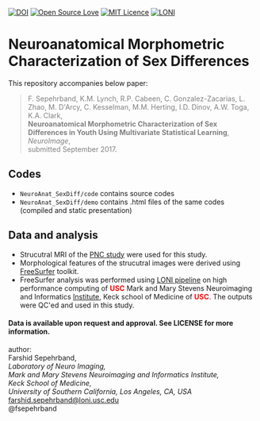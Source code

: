 [![DOI](https://zenodo.org/badge/102077048.svg)](https://zenodo.org/badge/latestdoi/102077048) 
[![Open Source Love](https://badges.frapsoft.com/os/v1/open-source.png?v=103)](https://osf.io/yp4qg/)
[![MIT Licence](https://badges.frapsoft.com/os/mit/mit.png?v=103)](https://github.com/sepehrband/Mining_NeuroAnat/blob/master/LICENSE)
[![LONI](https://github.com/sepehrband/Mining_NeuroAnat/blob/master/files/loni.png)](http://loni.usc.edu)

# Neuroanatomical Morphometric Characterization of Sex Differences
This repository accompanies below paper: 

><span style="color:gray">F. Sepehrband, K.M. Lynch, R.P. Cabeen, C. Gonzalez-Zacarias, L. Zhao, M. D'Arcy, C. Kesselman, M.M. Herting, I.D. Dinov, A.W. Toga, K.A. Clark,   
**Neuroanatomical Morphometric Characterization of Sex Differences in Youth Using Multivariate Statistical Learning**,  
*NeuroImage*,   
submitted September 2017</span>.

## Codes
* `NeuroAnat_SexDiff/code` contains source codes
* `NeuroAnat_SexDiff/demo` contains .html files of the same codes (compiled and static presentation)

## Data and analysis
* Strucutral MRI of the [PNC study](http://www.med.upenn.edu/bbl/philadelphianeurodevelopmentalcohort.html ) were used for this study.  
* Morphological features of the strucutral images were derived using [FreeSurfer](http://freesurfer.net) toolkit.  
* FreeSurfer analysis was performed using [LONI pipeline](http://pipeline.loni.usc.edu) on high performance computing of <font color='red'>**USC**</font> Mark and Mary Stevens Neuroimaging and Informatics [Institute](http://www.ini.usc.edu), Keck school of Medicine of <font color='red'>**USC**</font>. The outputs were QC'ed and used in this study. 


#### Data is available upon request and approval. See LICENSE for more information.

author:  
Farshid Sepehrband,   
*Laboratory of Neuro Imaging,  
Mark and Mary Stevens Neuroimaging and Informatics Institute,  
Keck School of Medicine,  
University of Southern California, Los Angeles, CA, USA*  
<farshid.sepehrband@loni.usc.edu>  
@fsepehrband
